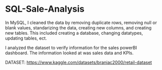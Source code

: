 # SQL-Sale-Analysis
In MySQL, I cleaned the data by removing duplicate rows, removing null or blank values, standarizing the data, creating new columns, and creating new tables.
This included creating a database, changing datatypes, updating tables, ect.  

I analyzed the dataset to verify information for the sales powerBI dashboard.  The information looked at was sales data and KPIs.

DATASET: https://www.kaggle.com/datasets/braniac2000/retail-dataset
